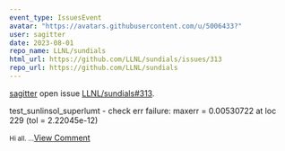 ```yaml
---
event_type: IssuesEvent
avatar: "https://avatars.githubusercontent.com/u/5006433?"
user: sagitter
date: 2023-08-01
repo_name: LLNL/sundials
html_url: https://github.com/LLNL/sundials/issues/313
repo_url: https://github.com/LLNL/sundials
---
```


<a href='https://github.com/sagitter' target='_blank'>sagitter</a> open issue <a href='https://github.com/LLNL/sundials/issues/313' target='_blank'>LLNL/sundials#313</a>.

<p>test_sunlinsol_superlumt - check err failure: maxerr = 0.00530722 at loc 229 (tol = 2.22045e-12)</p><small>Hi all....</small><a href='https://github.com/LLNL/sundials/issues/313' target='_blank'>View Comment</a>